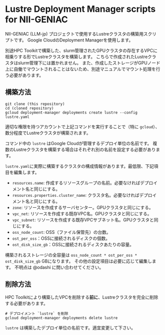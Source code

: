 # Lustre Deployment Manager scripts for NII-GENIAC

NII-GENIAC (LLM-jp) プロジェクトで使用するLustreクラスタの構築用スクリプトです。
Google CloudのDeployment Managerを使用します。

別途HPC Toolkitで構築した、slurm管理されたGPUクラスタの存在するVPCに相乗りする形でLustreクラスタを構築します。
こちらで作成されたLustreクラスタはslurm管理下には置かれません。
また、作成したストレージがGPUノード上に自働でマウントされることはないため、別途マニュアルでマウント処理を行う必要があります。

## 構築方法

```shell
git clone (this repository)
cd (cloned repository)
gcloud deployment-manager deployments create lustre --config lustre.yaml
```

適切な権限を持つアカウントで上記コマンドを実行することで（特に `gcloud`）、
数分程度でLustreクラスタが構築されます。

コマンド中の `lustre` はGoogle Cloudが管理するデプロイ単位の名前です。
複数のLustreクラスタを構築する場合はそれぞれ別の名前を設定する必要があります。

`lustre.yaml`に実際に構築するクラスタの構成情報があります。最低限、下記項目を編集します。

* `resources.name`: 作成するリソースグループの名前。必要なければデプロイメント名と同じにする。
* `resources.properties.cluster_name`: クラスタ名。必要なければデプロイメント名と同じにする。
* `zone`: リソースを作成するサーバセンター。GPUクラスタと同じにする。
* `vpc_net`: リソースを作成する既存VPC名。GPUクラスタと同じにする。
* `vpc_subnet`: リソースを作成する既存VPCサブネット名。GPUクラスタと同じにする。
* `oss_node_count`: OSS（ファイル保管先）の台数。
* `ost_per_oss`：OSSに接続されるディスクの個数。
* `ost_disk_size_gb`：OSSに接続されるディスクあたりの容量。

構築されるストレージの全容量は `oss_node_count * ost_per_oss * ost_disk_size_gb` GBになります。
その他の設定項目は必要に応じて編集します。
不明点は @odashi に問い合わせてください。

## 削除方法

HPC Toolkitにより構築したVPCを削除する**前に**、Lustreクラスタを完全に削除する必要があります。

```shell
# デプロイメント `lustre` を削除
gcloud deployment-manager deployments delete lustre
```

`lustre` は構築したデプロイ単位の名前です。適宜変更して下さい。

